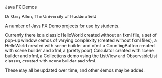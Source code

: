 Java FX Demos

Dr Gary Allen, The University of Huddersfield

A number of Java FX Demo projects for use by students.

Currently there is:
	a classic HelloWorld created without an fxml file,
	a set of pop-up window demos of varying complexity (created without fxml files),
	a HelloWorld created with scene builder and xfml,
	a CountingButton created with scene builder and xfml,
	a (pretty poor) Calculator created with scene builder and xfml,
	a Collections demo using the ListView and ObservableList classes, created with scene builder and xfml.

These may all be updated over time, and other demos may be added.



